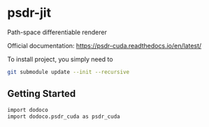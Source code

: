 # psdr-jit
Path-space differentiable renderer

Official documentation: https://psdr-cuda.readthedocs.io/en/latest/

To install project, you simply need to
```bash
git submodule update --init --recursive

```

## Getting Started
```bash
import dodoco
import dodoco.psdr_cuda as psdr_cuda
```